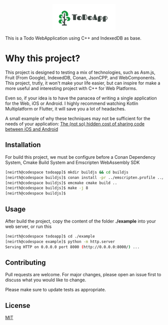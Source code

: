 <p align="center">
  <img src="./assets/Logo.png?raw=true">
</p>

This is a Todo WebApplication using C++ and IndexedDB as base.

# Why this project?
This project is designed to testing a mix of technologies, such as Asm.js, Fruit (From Google), IndexedDB, Conan, JsonCPP, and WebComponents. This project, trutly, it won't make your life easier, but can inspire for make a more useful and interesting project with C++ for Web Platforms.

Even so, if your idea is to have the panacea of writing a single application for the Web, iOS or Android. I highly recommend watching Kotlin Multiplatform or Flutter, it will save you a lot of headaches.

A small example of why these techniques may not be sufficient for the needs of your application:
[The (not so) hidden cost of sharing code between iOS and Android](https://dropbox.tech/mobile/the-not-so-hidden-cost-of-sharing-code-between-ios-and-android)

## Installation

For build this project, we must be configure before a Conan Dependency System, Cmake Build System and Emscripten WebAssembly SDK
```bash
[neirth@codespace todoapp]$ mkdir buildjs && cd buildjs
[neirth@codespace buildjs]$ conan install -pr ../emscripten.profile ../conanfile.txt --build=fruit --build=jsoncpp --build=sqlite3
[neirth@codespace buildjs]$ emcmake cmake build ..
[neirth@codespace buildjs]$ make -j 8
[neirth@codespace buildjs]$
```

## Usage

After build the project, copy the content of the folder __./example__ into your web server, or run this

```bash
[neirth@codespace todoapp]$ cd ./example
[neirth@codespace example]$ python -m http.server
Serving HTTP on 0.0.0.0 port 8000 (http://0.0.0.0:8000/) ...
```

## Contributing
Pull requests are welcome. For major changes, please open an issue first to discuss what you would like to change.

Please make sure to update tests as appropriate.

## License
[MIT](https://choosealicense.com/licenses/mit/)
